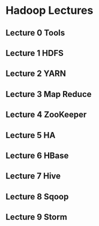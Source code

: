 # Hadoop Lectures

## Lecture 0 Tools

## Lecture 1 HDFS

## Lecture 2 YARN

## Lecture 3 Map Reduce

## Lecture 4 ZooKeeper

## Lecture 5 HA

## Lecture 6 HBase

## Lecture 7 Hive

## Lecture 8 Sqoop

## Lecture 9 Storm

